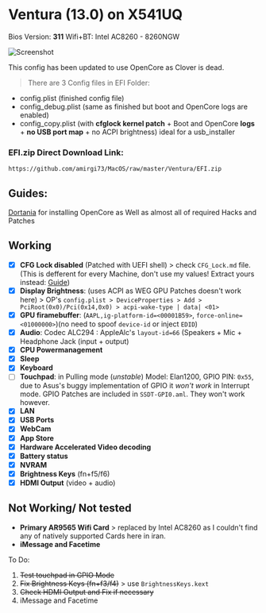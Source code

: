 
# Ventura (13.0) on X541UQ

Bios Version: **311**
Wifi+BT: Intel AC8260 - 8260NGW

![Screenshot](https://github.com/amirgi73/MacOS/blob/master/Ventura/Bildschirm%C2%ADfoto%202022-11-13%20um%2001.59.50.png)

This config has been updated to use OpenCore as Clover is dead.

> There are 3 Config files in EFI Folder:
 - config.plist (finished config file)
 - config_debug.plist (same as finished but boot and OpenCore logs are enabled)
 - config_copy.plist (with **cfglock kernel patch** + Boot and OpenCore **logs** + **no USB port map** + no ACPI brightness) ideal for a usb_installer

### EFI.zip Direct Download Link:
`https://github.com/amirgi73/MacOS/raw/master/Ventura/EFI.zip`
## Guides:
[Dortania](https://dortania.github.io/getting-started/) for installing OpenCore as Well as almost all of required Hacks and Patches

## Working
 - [x] **CFG Lock disabled** (Patched with UEFI shell) > check `CFG_Lock.md` file. (This is defferent for every Machine, don't use my values! Extract yours instead: [Guide](https://dortania.github.io/OpenCore-Post-Install/misc/msr-lock.html))
 - [x] **Display Brightness**: (uses ACPI as WEG GPU Patches doesn't work here) > OP's `config.plist > DeviceProperties > Add > PciRoot(0x0)/Pci(0x14,0x0) > acpi-wake-type | data| <01>` 
 -  [x] **GPU firamebuffer**: (`AAPL,ig-platform-id=<00001B59>`, `force-online=<01000000>`)(no need to spoof `device-id` or inject `EDID`)  
 -  [x] **Audio**: Codec ALC294 :  AppleAlc's `layout-id=66` (Speakers + Mic + Headphone Jack (input + output)  
 -  [x] **CPU Powermanagement**  
 -  [x] **Sleep**  
 -  [x] **Keyboard**  
 -  [ ] **Touchpad**: in Pulling mode (*unstable*)
 Model: Elan1200, GPIO PIN: `0x55`, due to Asus's buggy implementation of GPIO it *won't work* in Interrupt mode. GPIO Patches are included in `SSDT-GPI0.aml`. They won't work however. 
 -  [x] **LAN**  
 -  [x] **USB Ports** 
 -  [x] **WebCam** 
 -  [x] **App Store** 
 -  [x] **Hardware Accelerated Video decoding** 
 -  [x] **Battery status**
 -  [x] **NVRAM**
 -  [x] **Brightness Keys** (fn+f5/f6)
 -  [x] **HDMI Output** (video + audio)

## Not Working/ Not tested

 - **Primary AR9565 Wifi Card** > replaced by Intel AC8260 as I couldn't find any of natively supported Cards here in iran. 
 - **iMessage and Facetime**

To Do:
1. ~~Test touchpad in GPIO Mode~~
2. ~~Fix Brightness Keys (fn+f3/f4)~~ > use `BrightnessKeys.kext`
3. ~~Check HDMI Output and Fix if necessary~~
4. iMessage and Facetime

